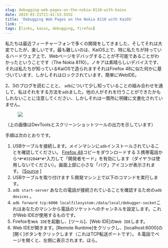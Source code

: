 ```yaml
---
slug: debugging-web-pages-on-the-nokia-8110-with-kaios
date: 2019-03-21T21:41:53.555Z
title: 'Debugging Web Pages on the Nokia 8110 with KaiOS'
link: ''
tags: [links, kaios, debugging, firefox]
---
```

私たちは最近フィーチャーフォンで多くの開発をしてきました、そしてそれは大変でしたが、楽しいです。最も難しいのは、KaiOS上で、特に私たちが持っているハードウェア上で、Webページをデバッグすることが不可能であることがわかったということです（The Nokia 8110）。ノキアは素晴らしいデバイスです、それは私たちが知っているKaiOSで造られますそれはFirefox 48に似た何かに基づいています、しかしそれはロックされています、簡単にWebIDE。

2、3のブログを読むことと、 `adb`について少し知っていることの組み合わせを通して、私はそれをする方法を`adb`ました。他の人がそれを行うことができたかもしれないことに注意してください、しかしそれは一箇所に明確に文書化されていません。

<figure>
  <img src="/images/2019-03-21-debugging-web-pages-on-the-nokia-8110-with-kaios.jpeg">
</figure>

（上の画像はDevToolsとスクリーンショットツールの出力を示しています）

手順は次のとおりです。

1. USBケーブルを接続します。メインマシンに`adb`インストールされていることを確認してください。
[Firefox 48](https://archive.mozilla.org/pub/firefox/releases/48.0.2/)コピーをダウンロードする
3.携帯電話から`*#*#33284#*#*`入力して「開発者モード」を有効にします（ダイヤラは使用しないでください）。画面上部に小さな「バグ」アイコンが表示されます。 [[Source](https://groups.google.com/forum/#!topic/bananahackers/MIpcrSXTRBk) ]
4. USBケーブルを取り付けます
5.開発マシン上で以下のコマンドを実行します。
1. `adb start-server`
あなたの電話が接続されていることを確認するための`adb devices` 。
3. `adb forward tcp:6000 localfilesystem:/data/local/debugger-socket`これはあなたのマシンから電話のソケットへのチャンネルを設定します。これがWeb IDEが使用するものです。
6. Firefoxを`Web IDE`を起動し、[ツール]、[Web IDE]の`Web IDE`します。
7. Web IDEが開きます。[Remote Runtime]をクリックし、[localhost:6000]の[開く]ボタンをクリックします（これはTCP転送ポートです）。
8.電話でページを開くと、左側に表示されます。ほら。

